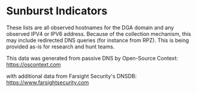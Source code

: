 # Sunburst Indicators

These lists are all observed hostnames for the DGA domain and any observed
IPV4 or IPV6 address. Because of the collection mechanism, this may include
redirected DNS queries (for instance from RPZ). This is being provided as-is
for research and hunt teams.

This data was generated from passive DNS by Open-Source Context: https://oscontext.com

with additional data from Farsight Security's DNSDB: https://www.farsightsecurity.com
